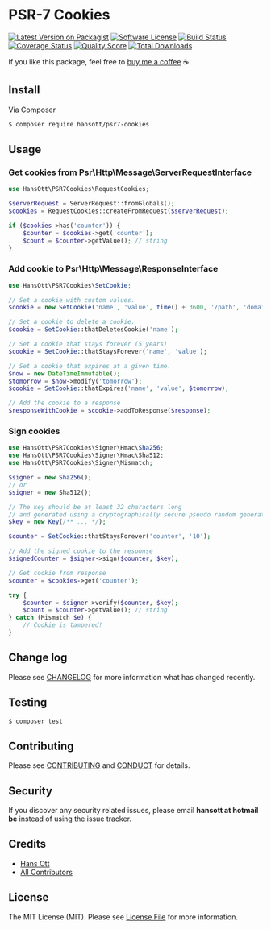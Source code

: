 # PSR-7 Cookies

[![Latest Version on Packagist][ico-version]][link-packagist]
[![Software License][ico-license]](LICENSE.md)
[![Build Status][ico-travis]][link-travis]
[![Coverage Status][ico-scrutinizer]][link-scrutinizer]
[![Quality Score][ico-code-quality]][link-code-quality]
[![Total Downloads][ico-downloads]][link-downloads]

If you like this package, feel free to [buy me a coffee](https://www.paypal.me/HansOtt/5) ☕️.

## Install

Via Composer

``` bash
$ composer require hansott/psr7-cookies
```

## Usage

### Get cookies from Psr\Http\Message\ServerRequestInterface

```php
use HansOtt\PSR7Cookies\RequestCookies;

$serverRequest = ServerRequest::fromGlobals();
$cookies = RequestCookies::createFromRequest($serverRequest);

if ($cookies->has('counter')) {
    $counter = $cookies->get('counter');
    $count = $counter->getValue(); // string
}
```

### Add cookie to Psr\Http\Message\ResponseInterface

```php
use HansOtt\PSR7Cookies\SetCookie;

// Set a cookie with custom values.
$cookie = new SetCookie('name', 'value', time() + 3600, '/path', 'domain.tld', $secure, $httpOnly);

// Set a cookie to delete a cookie.
$cookie = SetCookie::thatDeletesCookie('name');

// Set a cookie that stays forever (5 years)
$cookie = SetCookie::thatStaysForever('name', 'value');

// Set a cookie that expires at a given time.
$now = new DateTimeImmutable();
$tomorrow = $now->modify('tomorrow');
$cookie = SetCookie::thatExpires('name', 'value', $tomorrow);

// Add the cookie to a response
$responseWithCookie = $cookie->addToResponse($response);
```

### Sign cookies

```php
use HansOtt\PSR7Cookies\Signer\Hmac\Sha256;
use HansOtt\PSR7Cookies\Signer\Hmac\Sha512;
use HansOtt\PSR7Cookies\Signer\Mismatch;

$signer = new Sha256();
// or
$signer = new Sha512();

// The key should be at least 32 characters long
// and generated using a cryptographically secure pseudo random generator.
$key = new Key(/** ... */);

$counter = SetCookie::thatStaysForever('counter', '10');

// Add the signed cookie to the response
$signedCounter = $signer->sign($counter, $key);

// Get cookie from response
$counter = $cookies->get('counter');

try {
    $counter = $signer->verify($counter, $key);
    $count = $counter->getValue(); // string
} catch (Mismatch $e) {
    // Cookie is tampered!
}
```

## Change log

Please see [CHANGELOG](CHANGELOG.md) for more information what has changed recently.

## Testing

``` bash
$ composer test
```

## Contributing

Please see [CONTRIBUTING](CONTRIBUTING.md) and [CONDUCT](CONDUCT.md) for details.

## Security

If you discover any security related issues, please email **hansott at hotmail be** instead of using the issue tracker.

## Credits

- [Hans Ott][link-author]
- [All Contributors][link-contributors]

## License

The MIT License (MIT). Please see [License File](LICENSE.md) for more information.

[ico-version]: https://img.shields.io/packagist/v/hansott/psr7-cookies.svg?style=flat-square
[ico-license]: https://img.shields.io/badge/license-MIT-brightgreen.svg?style=flat-square
[ico-travis]: https://img.shields.io/travis/hansott/psr7-cookies/master.svg?style=flat-square
[ico-scrutinizer]: https://img.shields.io/scrutinizer/coverage/g/hansott/psr7-cookies.svg?style=flat-square
[ico-code-quality]: https://img.shields.io/scrutinizer/g/hansott/psr7-cookies.svg?style=flat-square
[ico-downloads]: https://img.shields.io/packagist/dt/hansott/psr7-cookies.svg?style=flat-square

[link-packagist]: https://packagist.org/packages/hansott/psr7-cookies
[link-travis]: https://travis-ci.org/hansott/psr7-cookies
[link-scrutinizer]: https://scrutinizer-ci.com/g/hansott/psr7-cookies/code-structure
[link-code-quality]: https://scrutinizer-ci.com/g/hansott/psr7-cookies
[link-downloads]: https://packagist.org/packages/hansott/psr7-cookies
[link-author]: https://github.com/hansott
[link-contributors]: ../../contributors
